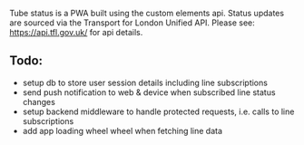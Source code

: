 Tube status is a PWA built using the custom elements api.
Status updates are sourced via the Transport for London Unified API. Please see: https://api.tfl.gov.uk/ for api details.

## Todo:

* setup db to store user session details including line subscriptions
* send push notification to web & device when subscribed line status changes
* setup backend middleware to handle protected requests, i.e. calls to line subscriptions
* add app loading wheel wheel when fetching line data

